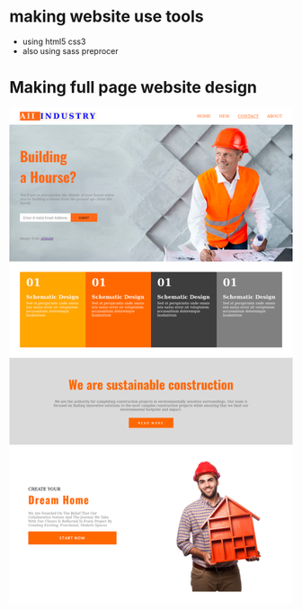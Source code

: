 # making website use tools
* using html5 css3
* also using sass preprocer

# Making full page website design
<img src="./images/builder website.png"> 
